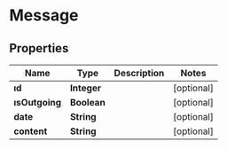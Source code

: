 
# Message

## Properties
Name | Type | Description | Notes
------------ | ------------- | ------------- | -------------
**ıd** | **Integer** |  |  [optional]
**ısOutgoing** | **Boolean** |  |  [optional]
**date** | **String** |  |  [optional]
**content** | **String** |  |  [optional]




